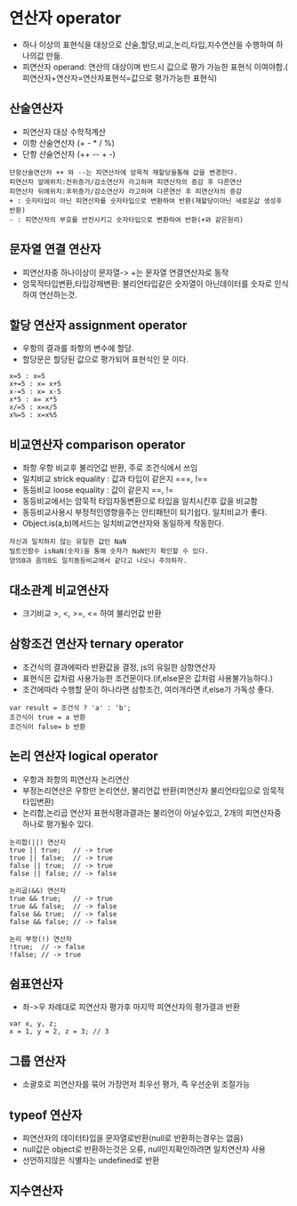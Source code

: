 # 연산자 operator
- 하나 이상의 표현식을 대상으로 산술,할당,비교,논리,타입,지수연산을 수행하여 하나의값 만듦.
- 피연산자 operand: 연산의 대상이며 반드시 값으로 평가 가능한 표현식 이여야함.( 피연산자+연산자=연산자표현식=값으로 평가가능한 표현식)

## 산술연산자
- 피연산자 대상 수학적계산
- 이항 산술연산자 (+ - * / %)
- 단항 산술연산자 (++ -- + -)
```
단항산술연산자 ++ 와 --는 피연산자에 암묵적 재할당을통해 값을 변경한다.
피연산자 앞에위치:전위증가/감소연산자 라고하며 피연산자의 증감 후 다른연산
피연산자 뒤에위치:후위증가/감소연산자 라고하며 다른연산 후 피연산자의 증감
+ : 숫자타입이 아닌 피연산자를 숫자타입으로 변환하여 반환(재할당이아닌 새로운값 생성후 반환)
- : 피연산자의 부호를 반전시키고 숫자타입으로 변환하여 반환(+와 같은원리)
```

## 문자열 연결 연산자
- 피연산자중 하나이상이 문자열-> +는 문자열 연결연산자로 동작
- 암묵적타입변환,타입강제변환: 불리언타입같은 숫자열이 아닌데이터를 숫자로 인식하여 연산하는것.

## 할당 연산자 assignment operator
- 우항의 결과를 좌항의 변수에 할당.
- 할당문은 할당된 값으로 평가되어 표현식인 문 이다.
```
x=5 : x=5
x+=5 : x= x+5
x-=5 : x= x-5
x*5 : x= x*5
x/=5 : x=x/5
x%=5 : x=x%5
```
## 비교연산자 comparison operator
- 좌항 우항 비교후 불리언값 반환, 주로 조건식에서 쓰임
- 일치비교 strick equality : 값과 타입이 같은지 ===, !==
- 동등비교 loose equality : 값이 같은지 ==, !=
- 동등비교에서는 암묵적 타임자동변환으로 타입을 일치시킨후 값을 비교함
- 동등비교사용시 부정적인영향을주는 안티패턴이 되기쉽다. 일치비교가 좋다.
- Object.is(a,b)메서드는 일치비교연산자와 동일하게 작동한다.
```
자신과 일치하지 않는 유일한 값인 NaN
빌트인함수 isNaN(숫자)을 통해 숫자가 NaN인지 확인할 수 있다.
양의0과 음의0도 일치동등비교에서 같다고 나오니 주의하자.
```

## 대소관계 비교연산자
- 크기비교 >, <, >=, <= 하여 불리언값 반환

## 삼항조건 연산자 ternary operator
- 조건식의 결과에따라 반환값을 결정, js의 유일한 삼항연산자
- 표현식은 값처럼 사용가능한 조건문이다.(if,else문은 값처럼 사용불가능하다.)
- 조건에따라 수행할 문이 하나라면 삼항조건, 여러개라면 if,else가 가독성 좋다.
```
var result = 조건식 ? 'a' : 'b';
조건식이 true = a 반환
조건식이 false= b 반환
```

## 논리 연산자 logical operator
- 우항과 좌항의 피연산자 논리연산
- 부정논리연산은 우항만 논리연산, 불리언값 반환(피연산자 불리언타입으로 암묵적타입변환)
- 논리합,논리곱 연산자 표현식평과결과는 불리언이 아닐수있고, 2개의 피연산자중 하나로 평가될수 있다.
```
논리합(||) 연산자
true || true;   // -> true
true || false;  // -> true
false || true;  // -> true
false || false; // -> false

논리곱(&&) 연산자
true && true;   // -> true
true && false;  // -> false
false && true;  // -> false
false && false; // -> false

논리 부정(!) 연산자
!true;  // -> false
!false; // -> true
```

## 쉼표연산자
- 좌->우 차례대로 피연산자 평가후 마지막 피연산자의 평가결과 반환
```
var x, y, z;
x = 1, y = 2, z = 3; // 3
```

## 그룹 연산자
- 소괄호로 피연산자를 묶어 가장먼저 최우선 평가, 즉 우선순위 조절가능

## typeof 연산자
- 피연산자의 데이터타입을 문자열로반환(null로 반환하는경우는 없음)
- null값은 object로 반환하는것은 오류, null인지확인하려면 일치연산자 사용
- 선언하지않은 식별자는 undefined로 반환

## 지수연산자 